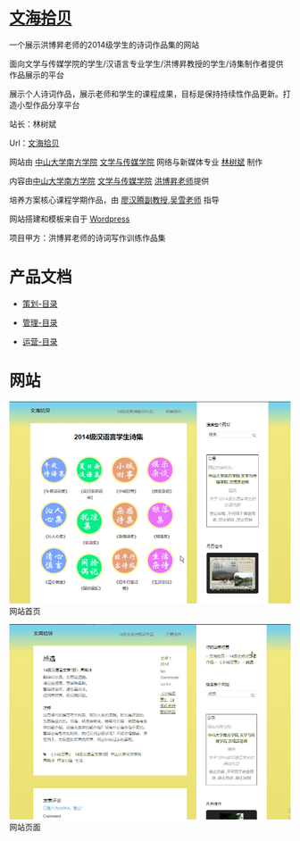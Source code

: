 # [文海拾贝](https://portfolio.bananatree.me)

一个展示洪博昇老师的2014级学生的诗词作品集的网站  

面向文学与传媒学院的学生/汉语言专业学生/洪博昇教授的学生/诗集制作者提供作品展示的平台

展示个人诗词作品，展示老师和学生的课程成果，目标是保持持续性作品更新。打造小型作品分享平台

站长：林树斌

Url：[文海拾贝](https://portfolio.bananatree.me)

网站由 [中山大学南方学院](http://www.nfu.edu.cn/) [文学与传媒学院](http://wcy.nfu.edu.cn) 网络与新媒体专业 [林树斌](https://nfu.me/websites/%E6%9E%97%E6%A0%91%E6%96%8C/) 制作

内容由[中山大学南方学院](http://www.nfu.edu.cn/)  [文学与传媒学院](http://wcy.nfu.edu.cn)  [洪博昇老师](http://wcy.nfu.edu.cn/a/zhongguoyuyanwenxuexi/20180518/600.html)提供

培养方案核心课程学期作品，由 [廖汉腾副教授](http://wcy.nfu.edu.cn/a/xinwenyuxinmeitixi/20180519/633.html),[吴雪老师](http://wcy.nfu.edu.cn/a/xinwenyuxinmeitixi/20180519/620.html) 指导

网站搭建和模板来自于 [Wordpress](https://codex.wordpress.org/zh-cn:Main_Page)

项目甲方：洪博昇老师的诗词写作训练作品集

# 产品文档

- [策划-目录](https://github.com/treeice/portfolio.bananatree.me/blob/master/策划-产品文档.md)

- [管理-目录](https://github.com/treeice/portfolio.bananatree.me/blob/master/%E7%AE%A1%E7%90%86-%E4%BA%A7%E5%93%81%E6%96%87%E6%A1%A3%20.md)

- [运营-目录](https://github.com/treeice/portfolio.bananatree.me/blob/master/运营-产品文档.md)

# 网站

![网站首页](https://github.com/treeice/portfolio.bananatree.me/blob/master/images/web-home.png?raw=true)
网站首页

![网站页面](https://github.com/treeice/portfolio.bananatree.me/blob/master/images/web-post.png?raw=true)
网站页面